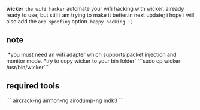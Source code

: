   **wicker**
`the wifi hacker`
automate your wifi hacking with wicker.
already ready to use; but still i am trying to make it better.in next update; i hope i will also add the `arp spoofing` option.
`happy hacking :)`


<h2> note </h2>
`*you must need an wifi adapter which supports packet injection and monitor mode.
*try to copy wicker to your bin folder` ```sudo cp wicker /usr/bin/wicker```



<h2> required tools </h2>
```
aircrack-ng
airmon-ng
airodump-ng
mdk3
```
